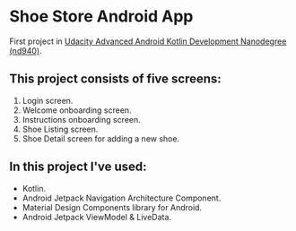 # Shoe Store Android App
First project in [Udacity Advanced Android Kotlin Development Nanodegree (nd940)](https://www.udacity.com/course/android-kotlin-developer-nanodegree--nd940).

## This project consists of five screens: 
1. Login screen.
2. Welcome onboarding screen.
3. Instructions onboarding screen.
4. Shoe Listing screen.
5. Shoe Detail screen for adding a new shoe.

## In this project I've used:
* Kotlin.
* Android Jetpack Navigation Architecture Component.
* Material Design Components library for Android.
* Android Jetpack ViewModel & LiveData.
